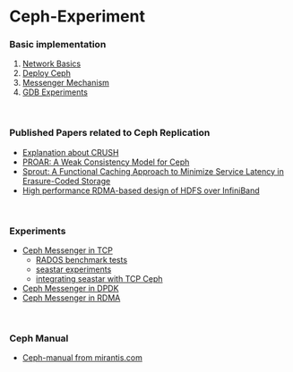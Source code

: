# Ceph-Experiment

### Basic implementation
1. [Network Basics](/network-basic)
2. [Deploy Ceph](/ceph-deploy)
3. [Messenger Mechanism](/messenger)
4. [GDB Experiments](/gdb-Experiment)

<br>

### Published Papers related to Ceph Replication
- [Explanation about CRUSH](Ceph-Replication/crush.md)
- [PROAR: A Weak Consistency Model for Ceph](Ceph-Replication/weak.md)
- [Sprout: A Functional Caching Approach to Minimize Service Latency in Erasure-Coded Storage](Ceph-Replication/erasure_ceph.md)
- [High performance RDMA-based design of HDFS over InfiniBand](Ceph-Replication/rdma_hdfs.md)

<br>

### Experiments
- [Ceph Messenger in TCP](Ceph-Message/TCP/README.md)
  - [RADOS benchmark tests](Ceph-Message/TCP/result)
  - [seastar experiments](Ceph-Message/TCP/seastar)
  - [integrating seastar with TCP Ceph](Ceph-Message/TCP/seastar-tcp)
- [Ceph Messenger in DPDK](Ceph-Message/DPDK/README.md)
- [Ceph Messenger in RDMA](Ceph-Message/RDMA/README.md)

<br>

### Ceph Manual
- [Ceph-manual from mirantis.com](Ceph-manual/mirantis.md)
